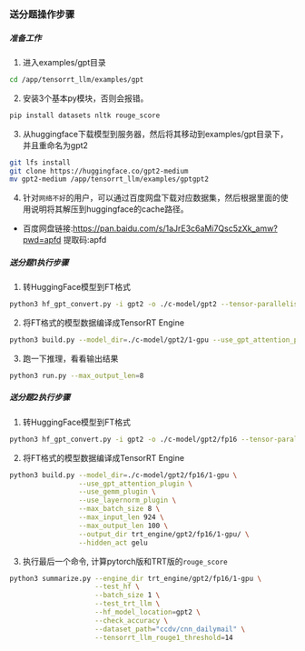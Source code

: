 ### 送分题操作步骤
##### 准备工作
1. 进入examples/gpt目录
```bash
cd /app/tensorrt_llm/examples/gpt
```

2. 安装3个基本py模块，否则会报错。
```bash
pip install datasets nltk rouge_score
```
3. 从huggingface下载模型到服务器，然后将其移动到examples/gpt目录下，并且重命名为gpt2
```bash
git lfs install
git clone https://huggingface.co/gpt2-medium
mv gpt2-medium /app/tensorrt_llm/examples/gptgpt2
```

4. 针对`网络不好`的用户，可以通过百度网盘下载对应数据集，然后根据里面的使用说明将其解压到huggingface的cache路径。
- 百度网盘链接:https://pan.baidu.com/s/1aJrE3c6aMi7Qsc5zXk_amw?pwd=apfd 提取码:apfd


##### 送分题1执行步骤
1. 转HuggingFace模型到FT格式
```bash
python3 hf_gpt_convert.py -i gpt2 -o ./c-model/gpt2 --tensor-parallelism 1 --storage-type float16
```

2. 将FT格式的模型数据编译成TensorRT Engine
```bash
python3 build.py --model_dir=./c-model/gpt2/1-gpu --use_gpt_attention_plugin
```

3. 跑一下推理，看看输出结果
```bash
python3 run.py --max_output_len=8
```


##### 送分题2执行步骤
1. 转HuggingFace模型到FT格式
```bash
python3 hf_gpt_convert.py -i gpt2 -o ./c-model/gpt2/fp16 --tensor-parallelism 1 --storage-type float16
```

2. 将FT格式的模型数据编译成TensorRT Engine
```bash
python3 build.py --model_dir=./c-model/gpt2/fp16/1-gpu \
                 --use_gpt_attention_plugin \
                 --use_gemm_plugin \
                 --use_layernorm_plugin \
                 --max_batch_size 8 \
                 --max_input_len 924 \
                 --max_output_len 100 \
                 --output_dir trt_engine/gpt2/fp16/1-gpu/ \
                 --hidden_act gelu
```
3. 执行最后一个命令, 计算pytorch版和TRT版的`rouge_score`
```bash
python3 summarize.py --engine_dir trt_engine/gpt2/fp16/1-gpu \
                     --test_hf \
                     --batch_size 1 \
                     --test_trt_llm \
                     --hf_model_location=gpt2 \
                     --check_accuracy \
                     --dataset_path="ccdv/cnn_dailymail" \
                     --tensorrt_llm_rouge1_threshold=14
```
